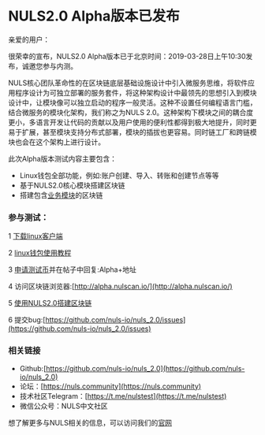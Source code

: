 # NULS2.0 Alpha版本已发布

亲爱的用户：

很荣幸的宣布，NULS2.0 Alpha版本已于北京时间：2019-03-28日上午10:30发布，诚邀您参与内测。

NULS核心团队革命性的在区块链底层基础设施设计中引入微服务思维，将软件应用程序设计为可独立部署的服务套件，将这种架构设计中最领先的思想引入到模块设计中，让模块像可以独立启动的程序一般灵活。这种不设置任何编程语言门槛，结合微服务的模块化架构，我们称之为NULS 2.0。这种架构下模块之间的耦合度更小，多语言开发让代码的贡献以及用户使用的便利性都得到极大地提升，同时更易于扩展，甚至模块支持分布式部署，模块的插拔也更容易。同时链工厂和跨链模块也会在这个架构上进行设计。

此次Alpha版本测试内容主要包含：
- Linux钱包全部功能，例如:账户创建、导入、转账和创建节点等等
- 基于NULS2.0核心模块搭建区块链
- 搭建包含[业务模块](/zh/NULS2.0/developModule.html)的区块链

### 参与测试：

1 [下载linux客户端](https://nuls-usa-west.oss-us-west-1.aliyuncs.com/pangu/NULS-Wallet-linux64-alpha1.tgz)

2 [linux钱包使用教程](/zh/NULS2.0/linuxTutorial.html)

3 [申请测试币](https://nuls.community/d/131-get-the-testing-coins-of-the-testnet/141)并在帖子中回复:Alpha+地址

4 访问区块链浏览器:[http://alpha.nulscan.io/](http://alpha.nulscan.io/)

5 [使用NULS2.0搭建区块链](/zh/NULS2.0/howToUseNulsBuildChain.html)

6 提交bug:[https://github.com/nuls-io/nuls_2.0/issues](https://github.com/nuls-io/nuls_2.0/issues)


### 相关链接

- Github:[https://github.com/nuls-io/nuls_2.0](https://github.com/nuls-io/nuls_2.0)
- 论坛：[https://nuls.community](https://nuls.community)
- 技术社区Telegram：[https://t.me/nulstest](https://t.me/nulstest)
- 微信公众号：NULS中文社区


想了解更多与NULS相关的信息，可以访问我们的[官网](https://nuls.io)


